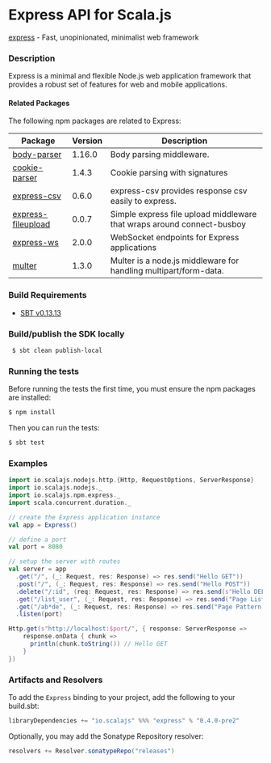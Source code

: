 Express API for Scala.js
================================
[express](http://expressjs.com/en/4x/api.html) - Fast, unopinionated, minimalist web framework

### Description

Express is a minimal and flexible Node.js web application framework that provides a robust set of features 
for web and mobile applications.

#### Related Packages

The following npm packages are related to Express:

| Package                                                               | Version | Description                                                |
|-----------------------------------------------------------------------|---------|------------------------------------------------------------|
| [body-parser](https://github.com/scalajs-io/body-parser)              | 1.16.0  | Body parsing middleware.                                   |
| [cookie-parser](https://github.com/scalajs-io/cookie-parser)          | 1.4.3   | Cookie parsing with signatures                             |
| [express-csv](https://github.com/scalajs-io/express-csv)              | 0.6.0   | express-csv provides response csv easily to express.       |
| [express-fileupload](https://github.com/scalajs-io/express-fileupload)| 0.0.7   | Simple express file upload middleware that wraps around connect-busboy |
| [express-ws](https://github.com/scalajs-io/express-ws)                | 2.0.0   | WebSocket endpoints for Express applications               |
| [multer](https://github.com/scalajs-io/multer)                        | 1.3.0   | Multer is a node.js middleware for handling multipart/form-data. |

### Build Requirements

* [SBT v0.13.13](http://www.scala-sbt.org/download.html)

### Build/publish the SDK locally

```bash
 $ sbt clean publish-local
```

### Running the tests

Before running the tests the first time, you must ensure the npm packages are installed:

```bash
$ npm install
```

Then you can run the tests:

```bash
$ sbt test
```

### Examples

```scala
import io.scalajs.nodejs.http.{Http, RequestOptions, ServerResponse}
import io.scalajs.nodejs._
import io.scalajs.npm.express._
import scala.concurrent.duration._

// create the Express application instance
val app = Express()

// define a port
val port = 8080

// setup the server with routes
val server = app
  .get("/", (_: Request, res: Response) => res.send("Hello GET"))
  .post("/", (_: Request, res: Response) => res.send("Hello POST"))
  .delete("/:id", (req: Request, res: Response) => res.send(s"Hello DELETE - ${req.params.get("id").orNull}"))
  .get("/list_user", (_: Request, res: Response) => res.send("Page Listing"))
  .get("/ab*de", (_: Request, res: Response) => res.send("Page Pattern Match"))
  .listen(port)

Http.get(s"http://localhost:$port/", { response: ServerResponse =>
    response.onData { chunk =>
      println(chunk.toString()) // Hello GET
    }
})
```

### Artifacts and Resolvers

To add the `Express` binding to your project, add the following to your build.sbt:  

```sbt
libraryDependencies += "io.scalajs" %%% "express" % "0.4.0-pre2"
```

Optionally, you may add the Sonatype Repository resolver:

```sbt   
resolvers += Resolver.sonatypeRepo("releases") 
```
